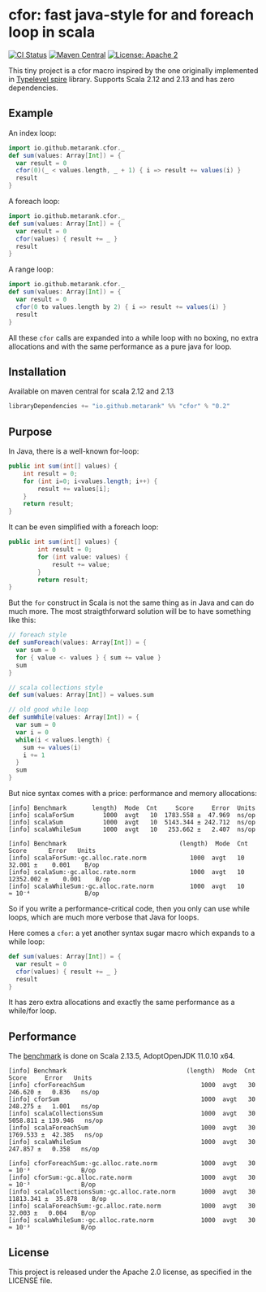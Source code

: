 # cfor: fast java-style for and foreach loop in scala

[![CI Status](https://github.com/metarank/cfor/workflows/CI/badge.svg)](https://github.com/metarank/cfor/actions)
[![Maven Central](https://maven-badges.herokuapp.com/maven-central/io.github.metarank/cfor_2.13/badge.svg?style=plastic)](https://maven-badges.herokuapp.com/maven-central/io.github.metarank/cfor_2.13)
[![License: Apache 2](https://img.shields.io/badge/License-Apache2-green.svg)](https://opensource.org/licenses/Apache-2.0)

This tiny project is a cfor macro inspired by the one 
originally implemented in [Typelevel spire](https://github.com/typelevel/spire/blob/master/macros/src/main/scala/spire/macros/Syntax.scala) 
library. Supports Scala 2.12 and 2.13 and has zero dependencies.

## Example

An index loop:
```scala
import io.github.metarank.cfor._
def sum(values: Array[Int]) = {
  var result = 0
  cfor(0)(_ < values.length, _ + 1) { i => result += values(i) }
  result
}
```

A foreach loop:
```scala
import io.github.metarank.cfor._
def sum(values: Array[Int]) = {
  var result = 0
  cfor(values) { result += _ }
  result
}
```

A range loop:
```scala
import io.github.metarank.cfor._
def sum(values: Array[Int]) = {
  var result = 0
  cfor(0 to values.length by 2) { i => result += values(i) }
  result
}
```


All these `cfor` calls are expanded into a while loop with no boxing, no extra allocations and 
with the same performance as a pure java for loop.

## Installation

Available on maven central for scala 2.12 and 2.13
```scala
libraryDependencies += "io.github.metarank" %% "cfor" % "0.2"
```

## Purpose

In Java, there is a well-known for-loop:
```java
public int sum(int[] values) {
    int result = 0;
    for (int i=0; i<values.length; i++) {
        result += values[i];
    }
    return result;
}
```

It can be even simplified with a foreach loop:
```java
public int sum(int[] values) {
        int result = 0;
        for (int value: values) {
            result += value;
        }
        return result;
}
```

But the `for` construct in Scala is not the same thing as in Java and can do much more.
The most straigthforward solution will be to have something like this:
```scala
// foreach style
def sumForeach(values: Array[Int]) = {
  var sum = 0
  for { value <- values } { sum += value }
  sum
}

// scala collections style
def sum(values: Array[Int]) = values.sum

// old good while loop
def sumWhile(values: Array[Int]) = {
  var sum = 0
  var i = 0
  while(i < values.length) {
    sum += values(i)
    i += 1
  }
  sum
}
```

But nice syntax comes with a price: performance and memory allocations:
```
[info] Benchmark       length)  Mode  Cnt     Score     Error  Units
[info] scalaForSum        1000  avgt   10  1783.558 ±  47.969  ns/op
[info] scalaSum           1000  avgt   10  5143.344 ± 242.712  ns/op
[info] scalaWhileSum      1000  avgt   10   253.662 ±   2.407  ns/op
```

```
[info] Benchmark                               (length)  Mode  Cnt      Score      Error   Units
[info] scalaForSum:·gc.alloc.rate.norm            1000  avgt   10     32.001 ±    0.001    B/op
[info] scalaSum:·gc.alloc.rate.norm               1000  avgt   10  12352.002 ±    0.001    B/op
[info] scalaWhileSum:·gc.alloc.rate.norm          1000  avgt   10     ≈ 10⁻⁴               B/op

```

So if you write a performance-critical code, then you only can use while loops, which are much more verbose that Java for loops.

Here comes a `cfor`: a yet another syntax sugar macro which expands to a while loop:

```scala
def sum(values: Array[Int]) = {
  var result = 0
  cfor(values) { result += _ }
  result
}
```

It has zero extra allocations and exactly the same performance as a while/for loop.

## Performance

The [benchmark](notfound) is done on Scala 2.13.5, AdoptOpenJDK 11.0.10 x64. 
```
[info] Benchmark                                 (length)  Mode  Cnt      Score     Error   Units
[info] cforForeachSum                                1000  avgt   30    246.620 ±   0.836   ns/op
[info] cforSum                                       1000  avgt   30    248.275 ±   1.001   ns/op
[info] scalaCollectionsSum                           1000  avgt   30   5058.811 ± 139.946   ns/op
[info] scalaForeachSum                               1000  avgt   30   1769.533 ±  42.385   ns/op
[info] scalaWhileSum                                 1000  avgt   30    247.857 ±   0.358   ns/op

[info] cforForeachSum:·gc.alloc.rate.norm            1000  avgt   30     ≈ 10⁻³              B/op
[info] cforSum:·gc.alloc.rate.norm                   1000  avgt   30     ≈ 10⁻³              B/op
[info] scalaCollectionsSum:·gc.alloc.rate.norm       1000  avgt   30  11813.341 ±  35.878    B/op
[info] scalaForeachSum:·gc.alloc.rate.norm           1000  avgt   30     32.003 ±   0.004    B/op
[info] scalaWhileSum:·gc.alloc.rate.norm             1000  avgt   30     ≈ 10⁻³              B/op
```

## License

This project is released under the Apache 2.0 license, as specified in the LICENSE file.
